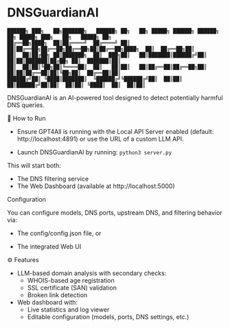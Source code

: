 # DNSGuardianAI

```plaintext
██████╗ ███╗   ██╗███████╗   ██████╗ ██╗   ██╗ █████╗ ██████╗ ██████╗ ██╗ █████╗ ███╗   ██╗   █████╗ ██╗
██╔══██╗████╗  ██║██╔════╝  ██╔════╝ ██║   ██║██╔══██╗██╔══██╗██╔══██╗██║██╔══██╗████╗  ██║  ██╔══██╗██║
██║  ██║██╔██╗ ██║███████╗  ██║  ███╗██║   ██║███████║██████╔╝██║  ██║██║███████║██╔██╗ ██║  ███████║██║
██║  ██║██║╚██╗██║╚════██║  ██║   ██║██║   ██║██╔══██║██╔══██╗██║  ██║██║██╔══██║██║╚██╗██║  ██╔══██║██║
██████╔╝██║ ╚████║███████║  ╚██████╔╝╚██████╔╝██║  ██║██║  ██║██████╔╝██║██║  ██║██║ ╚████║  ██║  ██║██║
```
DNSGuardianAI is an AI-powered tool designed to detect potentially harmful DNS queries.

🚀 How to Run

- Ensure GPT4All is running with the Local API Server enabled (default: http://localhost:4891) or use the URL of a custom LLM API.

- Launch DNSGuardianAI by running: ```python3 server.py ```

This will start both:

- The DNS filtering service
- The Web Dashboard (available at http://localhost:5000)

Configuration

You can configure models, DNS ports, upstream DNS, and filtering behavior via:

- The config/config.json file, or

- The integrated Web UI

⚙️ Features
- LLM-based domain analysis with secondary checks:
  - WHOIS-based age registration
  - SSL certificate (SAN) validation
  - Broken link detection
- Web dashboard with:
  - Live statistics and log viewer
  - Editable configuration (models, ports, DNS settings, etc.)
